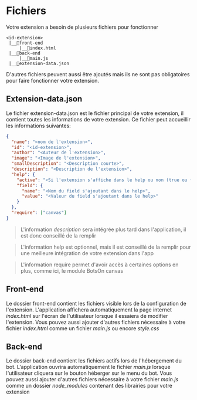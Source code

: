 # Fichiers

Votre extension a besoin de plusieurs fichiers pour fonctionner

```
<id-extension>
 |__📁front-end
     |__📇index.html
 |__📁back-end
     |__📇main.js
 |__📇extension-data.json
```

D'autres fichiers peuvent aussi être ajoutés mais ils ne sont pas obligatoires
pour faire fonctionner votre extension.

## Extension-data.json

Le fichier extension-data.json est le fichier principal de votre extension, il
contient toutes les informations de votre extension. Ce fichier peut accueillir
les informations suivantes:

```json
{
  "name": "<nom de l'extension>",
  "id": "<id-extension>",
  "author": "<Auteur de l'extension>",
  "image": "<Image de l'extension>",
  "smallDescription": "<Description courte>",
  "description": "<Description de l'extension>",
  "help": {
    "active": "<Si l'extension s'affiche dans le help ou non (true ou false)>",
    "field": {
      "name": "<Nom du field s'ajoutant dans le help>",
      "value": "<Valeur du field s'ajoutant dans le help>"
    }
  },
  "require": ["canvas"]
}
```

> L'information _description_ sera intégrée plus tard dans l'application, il est
> donc conseillé de la remplir

> L'information help est optionnel, mais il est conseillé de la remplir pour une
> meilleure intégration de votre extension dans l'app

> L'information require permet d'avoir accès à certaines options en plus, comme
> ici, le module BotsOn canvas

## Front-end

Le dossier front-end contient les fichiers visible lors de la configuration de
l'extension. L'application affichera automatiquement la page internet
_index.html_ sur l'écran de l'utilisateur lorsque il essaiera de modifier
l'extension. Vous pouvez aussi ajouter d'autres fichiers nécessaire à votre
fichier _index.html_ comme un fichier _main.js_ ou encore _style.css_

## Back-end

Le dossier back-end contient les fichiers actifs lors de l'hébergement du bot.
L'application ouvrira automatiquement le fichier _main.js_ lorsque l'utilisateur
cliquera sur le bouton héberger sur le menu du bot. Vous pouvez aussi ajouter
d'autres fichiers nécessaire à votre fichier _main.js_ comme un dossier
_node_modules_ contenant des librairies pour votre extension
